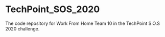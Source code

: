 # TechPoint_SOS_2020
The code repository for Work From Home Team 10 in the TechPoint S.O.S 2020 challenge.
